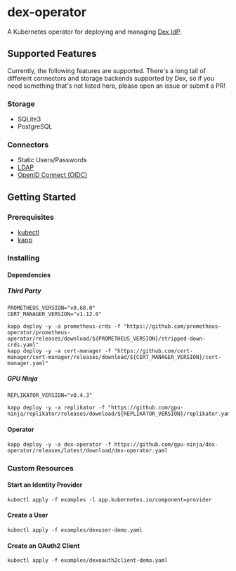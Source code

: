 # dex-operator

A Kubernetes operator for deploying and managing [Dex IdP](https://dexidp.io/).

## Supported Features

Currently, the following features are supported. There's a long tail of different
connectors and storage backends supported by Dex, so if you need something that's
not listed here, please open an issue or submit a PR!

### Storage

* SQLite3
* PostgreSQL

### Connectors

* Static Users/Passwords
* [LDAP](https://dexidp.io/docs/connectors/ldap/)
* [OpenID Connect (OIDC)](https://dexidp.io/docs/connectors/oidc/)

## Getting Started

### Prerequisites

* [kubectl](https://kubernetes.io/docs/tasks/tools/install-kubectl/)
* [kapp](https://carvel.dev/kapp/)

### Installing

#### Dependencies

##### Third Party

```shell
PROMETHEUS_VERSION="v0.68.0"
CERT_MANAGER_VERSION="v1.12.0"

kapp deploy -y -a prometheus-crds -f "https://github.com/prometheus-operator/prometheus-operator/releases/download/${PROMETHEUS_VERSION}/stripped-down-crds.yaml"
kapp deploy -y -a cert-manager -f "https://github.com/cert-manager/cert-manager/releases/download/${CERT_MANAGER_VERSION}/cert-manager.yaml"
```
##### GPU Ninja

```shell
REPLIKATOR_VERSION="v0.4.3"

kapp deploy -y -a replikator -f "https://github.com/gpu-ninja/replikator/releases/download/${REPLIKATOR_VERSION}/replikator.yaml"
```

#### Operator

```shell
kapp deploy -y -a dex-operator -f https://github.com/gpu-ninja/dex-operator/releases/latest/download/dex-operator.yaml
```

### Custom Resources

#### Start an Identity Provider

```shell
kubectl apply -f examples -l app.kubernetes.io/component=provider
```

#### Create a User

```shell
kubectl apply -f examples/dexuser-demo.yaml
```

#### Create an OAuth2 Client

```shell
kubectl apply -f examples/dexoauth2client-demo.yaml
```